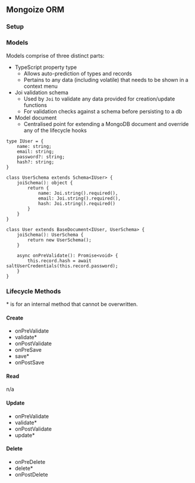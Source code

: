 ## Mongoize ORM

### Setup

### Models

Models comprise of three distinct parts:

- TypeScript property type
  - Allows auto-prediction of types and records
  - Pertains to any data (including volatile) that needs to be shown in a context menu
- Joi validation schema
  - Used by `Joi` to validate any data provided for creation/update functions
  - For validation checks against a schema before persisting to a db
- Model document
  - Centralised point for extending a MongoDB document and override any of the lifecycle hooks

```
type IUser = {
    name: string;
    email: string;
    password?: string;
    hash?: string;
}

class UserSchema extends Schema<IUser> {
    joiSchema(): object {
        return {
            name: Joi.string().required(),
            email: Joi.string().required(),
            hash: Joi.string().required()
        }
    }
}

class User extends BaseDocument<IUser, UserSchema> {
    joiSchema(): UserSchema {
        return new UserSchema();
    }

    async onPreValidate(): Promise<void> {
        this.record.hash = await saltUserCredentials(this.record.password);
    }
}
```

### Lifecycle Methods
\* is for an internal method that cannot be overwritten.

#### Create
- onPreValidate
- validate*
- onPostValidate
- onPreSave
- save*
- onPostSave

#### Read
n/a

#### Update
- onPreValidate
- validate*
- onPostValidate
- update*

#### Delete
- onPreDelete
- delete*
- onPostDelete

